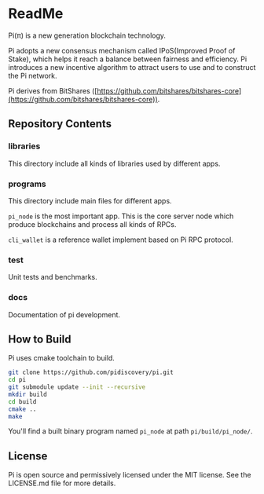 # ReadMe

Pi(π) is a new generation blockchain technology. 

Pi adopts a new consensus mechanism called IPoS(Improved Proof of Stake), which helps it reach a balance between fairness and efficiency. Pi introduces a new incentive algorithm to attract users to use and to construct the Pi network.

Pi derives from BitShares ([https://github.com/bitshares/bitshares-core](https://github.com/bitshares/bitshares-core)). 

## Repository Contents

### libraries

This directory include all kinds of libraries used by different apps.

### programs

This directory include main files for different apps. 

`pi_node` is the most important app. This is the core server node which produce blockchains and process all kinds of RPCs.

`cli_wallet` is a reference wallet implement based on Pi RPC protocol.

### test

Unit tests and benchmarks.

### docs

Documentation of pi development.


## How to Build

Pi uses cmake toolchain to build.

```bash
git clone https://github.com/pidiscovery/pi.git
cd pi
git submodule update --init --recursive
mkdir build
cd build
cmake ..
make
```

You'll find a built binary program named `pi_node` at path `pi/build/pi_node/`. 

## License

Pi is open source and permissively licensed under the MIT license. See the LICENSE.md file for more details.





